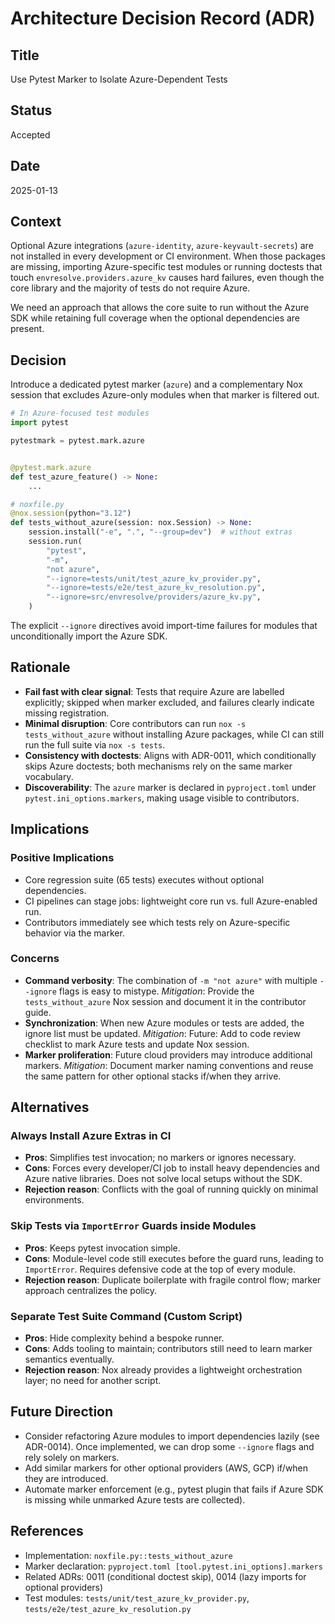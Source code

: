 # Architecture Decision Record (ADR)

## Title

Use Pytest Marker to Isolate Azure-Dependent Tests

## Status

Accepted

## Date

2025-01-13

## Context

Optional Azure integrations (`azure-identity`, `azure-keyvault-secrets`) are not installed in every development or CI environment. When those packages are missing, importing Azure-specific test modules or running doctests that touch `envresolve.providers.azure_kv` causes hard failures, even though the core library and the majority of tests do not require Azure.

We need an approach that allows the core suite to run without the Azure SDK while retaining full coverage when the optional dependencies are present.

## Decision

Introduce a dedicated pytest marker (`azure`) and a complementary Nox session that excludes Azure-only modules when that marker is filtered out.

```python
# In Azure-focused test modules
import pytest

pytestmark = pytest.mark.azure


@pytest.mark.azure
def test_azure_feature() -> None:
    ...
```

```python
# noxfile.py
@nox.session(python="3.12")
def tests_without_azure(session: nox.Session) -> None:
    session.install("-e", ".", "--group=dev")  # without extras
    session.run(
        "pytest",
        "-m",
        "not azure",
        "--ignore=tests/unit/test_azure_kv_provider.py",
        "--ignore=tests/e2e/test_azure_kv_resolution.py",
        "--ignore=src/envresolve/providers/azure_kv.py",
    )
```

The explicit `--ignore` directives avoid import-time failures for modules that unconditionally import the Azure SDK.

## Rationale

- **Fail fast with clear signal**: Tests that require Azure are labelled explicitly; skipped when marker excluded, and failures clearly indicate missing registration.
- **Minimal disruption**: Core contributors can run `nox -s tests_without_azure` without installing Azure packages, while CI can still run the full suite via `nox -s tests`.
- **Consistency with doctests**: Aligns with ADR-0011, which conditionally skips Azure doctests; both mechanisms rely on the same marker vocabulary.
- **Discoverability**: The `azure` marker is declared in `pyproject.toml` under `pytest.ini_options.markers`, making usage visible to contributors.

## Implications

### Positive Implications

- Core regression suite (65 tests) executes without optional dependencies.
- CI pipelines can stage jobs: lightweight core run vs. full Azure-enabled run.
- Contributors immediately see which tests rely on Azure-specific behavior via the marker.

### Concerns

- **Command verbosity**: The combination of `-m "not azure"` with multiple `--ignore` flags is easy to mistype. *Mitigation*: Provide the `tests_without_azure` Nox session and document it in the contributor guide.
- **Synchronization**: When new Azure modules or tests are added, the ignore list must be updated. *Mitigation*: Future: Add to code review checklist to mark Azure tests and update Nox session.
- **Marker proliferation**: Future cloud providers may introduce additional markers. *Mitigation*: Document marker naming conventions and reuse the same pattern for other optional stacks if/when they arrive.

## Alternatives

### Always Install Azure Extras in CI

- **Pros**: Simplifies test invocation; no markers or ignores necessary.
- **Cons**: Forces every developer/CI job to install heavy dependencies and Azure native libraries. Does not solve local setups without the SDK.
- **Rejection reason**: Conflicts with the goal of running quickly on minimal environments.

### Skip Tests via `ImportError` Guards inside Modules

- **Pros**: Keeps pytest invocation simple.
- **Cons**: Module-level code still executes before the guard runs, leading to `ImportError`. Requires defensive code at the top of every module.
- **Rejection reason**: Duplicate boilerplate with fragile control flow; marker approach centralizes the policy.

### Separate Test Suite Command (Custom Script)

- **Pros**: Hide complexity behind a bespoke runner.
- **Cons**: Adds tooling to maintain; contributors still need to learn marker semantics eventually.
- **Rejection reason**: Nox already provides a lightweight orchestration layer; no need for another script.

## Future Direction

- Consider refactoring Azure modules to import dependencies lazily (see ADR-0014). Once implemented, we can drop some `--ignore` flags and rely solely on markers.
- Add similar markers for other optional providers (AWS, GCP) if/when they are introduced.
- Automate marker enforcement (e.g., pytest plugin that fails if Azure SDK is missing while unmarked Azure tests are collected).

## References

- Implementation: `noxfile.py::tests_without_azure`
- Marker declaration: `pyproject.toml [tool.pytest.ini_options].markers`
- Related ADRs: 0011 (conditional doctest skip), 0014 (lazy imports for optional providers)
- Test modules: `tests/unit/test_azure_kv_provider.py`, `tests/e2e/test_azure_kv_resolution.py`
